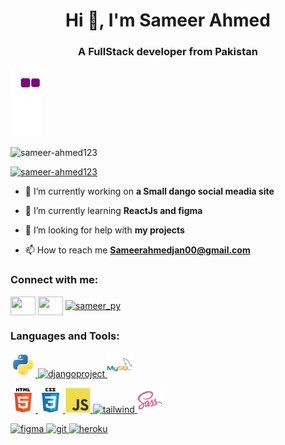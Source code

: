 <!-- ### Hi there 👋
<img src="https://user-images.githubusercontent.com/90532549/185729215-88f34527-89ae-4cee-92d0-5b8d0c53b09c.png" alt="my banner">
<!--
**sameer-ahmed123/sameer-ahmed123** is a ✨ _special_ ✨ repository because its `README.md` (this file) appears on your GitHub profile.

Here are some ideas to get you started: 

🔭 I’m currently working on a Small dango social meadia site.
🌱 I’m currently learning javascript and figma.
🤔 I’m looking for help with my projects
📫 How to reach me: sameerkhanjan123@gmail.com
⚡ Fun fact: Cats can jump up to 6 times their height



## Connect with me
https://www.instagram.com/_sameer.py/?hl=en, 
- 

## Support :

-https://www.buymeacoffee.com/sameerahmed123
-www.fiverr.com/sameerahmed868
 -->
 
 <h1 align="center">Hi 👋, I'm Sameer Ahmed</h1>
<h3 align="center">A FullStack developer from Pakistan</h3>

![snake gif](https://github.com/Sadeedpv/Sadeedpv/blob/output/github-contribution-grid-snake.gif)

<p align="left"> <img src="https://komarev.com/ghpvc/?username=sameer-ahmed123&label=Profile%20views&color=0e75b6&style=flat" alt="sameer-ahmed123" /> </p>

<p align="left"> <a href="https://github.com/ryo-ma/github-profile-trophy"><img src="https://github-profile-trophy.vercel.app/?username=sameer-ahmed123" alt="sameer-ahmed123" /></a> </p>

- 🔭 I’m currently working on **a Small dango social meadia site**

- 🌱 I’m currently learning **ReactJs and figma**

- 🤝 I’m looking for help with **my projects**

<!-- - 👨‍💻 Link to my portfolio website  -->

- 📫 How to reach me **Sameerahmedjan00@gmail.com**

<h3 align="left">Connect with me:</h3>
<p align="left">

<a href="https://dev.to/sameerahmed123" target="blank"><img align="center" src="https://raw.githubusercontent.com/rahuldkjain/github-profile-readme-generator/master/src/images/icons/Social/devto.svg" alt="" height="30" width="40" /></a>
<a href="https://stackoverflow.com/users/18215276/sameerahmedjan" target="blank"><img align="center" src="https://raw.githubusercontent.com/rahuldkjain/github-profile-readme-generator/master/src/images/icons/Social/stack-overflow.svg" alt="" height="30" width="40" /></a>
<a href="https://www.instagram.com/_sameer.py/" target="blank"><img align="center" src="https://raw.githubusercontent.com/rahuldkjain/github-profile-readme-generator/master/src/images/icons/Social/instagram.svg" alt="sameer_py" height="30" width="40" /></a>
  
  
  <!-- <a href="" target="blank"><img align="center" src="https://raw.githubusercontent.com/rahuldkjain/github-profile-readme-generator/master/src/images/icons/Social/codepen.svg" alt="" height="30" width="40" /></a> -->
<!-- <a href="" target="blank"><img align="center" src="https://raw.githubusercontent.com/rahuldkjain/github-profile-readme-generator/master/src/images/icons/Social/dribbble.svg" alt="" height="30" width="40" /></a> -->
<!-- <a href="" target="blank"><img align="center" src="https://raw.githubusercontent.com/rahuldkjain/github-profile-readme-generator/master/src/images/icons/Social/medium.svg" alt="" height="30" width="40" /></a> -->
<!-- <a href="" target="blank"><img align="center" src="https://raw.githubusercontent.com/rahuldkjain/github-profile-readme-generator/master/src/images/icons/Social/leet-code.svg" alt="" height="30" width="40" /></a> -->
  
  
</p>






<h3 align="left">Languages and Tools:</h3>
<p align="left"> <a href="https://getbootstrap.com" target="_blank" rel="noreferrer">    
 <!-- Backend -->
<a href="https://www.python.org" target="_blank" rel="noreferrer"> <img src="https://raw.githubusercontent.com/devicons/devicon/master/icons/python/python-original.svg" alt="python" width="40" height="40"/> </a>
<a target="_blanck" href="https://www.djangoproject.com" alt="django" ><img src="https://www.vectorlogo.zone/logos/djangoproject/djangoproject-icon.svg" alt="djangoproject"> </a>
<a href="https://www.mysql.com/" target="_blank" rel="noreferrer"> <img src="https://raw.githubusercontent.com/devicons/devicon/master/icons/mysql/mysql-original-wordmark.svg" alt="mysql" width="40" height="40"/> </a>   
 
<!-- front end -->
<a href="https://www.w3.org/html/" target="_blank" rel="noreferrer"> <img src="https://raw.githubusercontent.com/devicons/devicon/master/icons/html5/html5-original-wordmark.svg" alt="html5" width="40" height="40"/> </a> 
<a href="https://www.w3schools.com/css/" target="_blank" rel="noreferrer"> <img src="https://raw.githubusercontent.com/devicons/devicon/master/icons/css3/css3-original-wordmark.svg" alt="css3" width="40" height="40"/> </a>
<a href="https://developer.mozilla.org/en-US/docs/Web/JavaScript" target="_blank" rel="noreferrer"> <img src="https://raw.githubusercontent.com/devicons/devicon/master/icons/javascript/javascript-original.svg" alt="javascript" width="40" height="40"/> </a>
<a href="https://tailwindcss.com/" target="_blank" rel="noreferrer"> <img src="https://www.vectorlogo.zone/logos/tailwindcss/tailwindcss-icon.svg" alt="tailwind" width="40" height="40"/> </a>
<a href="https://sass-lang.com" target="_blank" rel="noreferrer"> <img src="https://raw.githubusercontent.com/devicons/devicon/master/icons/sass/sass-original.svg" alt="sass" width="40" height="40"/> </a>
 
<!-- design  and  Version control-->
 <a href="https://www.figma.com/" target="_blank" rel="noreferrer"> <img src="https://www.vectorlogo.zone/logos/figma/figma-icon.svg" alt="figma" width="40" height="40"/> </a>
<a href="https://git-scm.com/" target="_blank" rel="noreferrer"> <img src="https://www.vectorlogo.zone/logos/git-scm/git-scm-icon.svg" alt="git" width="40" height="40"/> </a>
<a href="https://heroku.com" target="_blank" rel="noreferrer"> <img src="https://www.vectorlogo.zone/logos/heroku/heroku-icon.svg" alt="heroku" width="40" height="40"/> </a> 
</p>


  <!--
<h3 align="left">Support:</h3>
<p><a href="https://www.buymeacoffee.com/sameerahmed123"> <img align="left" src="https://cdn.buymeacoffee.com/buttons/v2/default-yellow.png" height="50" width="210" alt="sameer ahmed" /></a></p><br><br>
-->

<!-- <p>&nbsp;<img align="center" src="" alt="" /></p> -->
<!--[![Sameer's](https://github-readme-stats.vercel.app/api?username=sameer-ahmed123)](https://github.com/anuraghazra/github-readme-stats)-->
<!-- <p><img align="center" src="" alt="" /></p> -->
